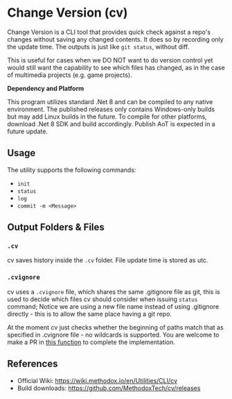 # Change Version (cv)

Change Version is a CLI tool that provides quick check against a repo's changes without saving any changed contents. It does so by recording only the update time. The outputs is just like `git status`, without diff.

This is useful for cases when we DO NOT want to do version control yet would still want the capability to see which files has changed, as in the case of multimedia projects (e.g. game projects).

**Dependency and Platform**

This program utilizes standard .Net 8 and can be compiled to any native environment. The published releases only contains Windows-only builds but may add Linux builds in the future. To compile for other platforms, download .Net 8 SDK and build accordingly. Publish AoT is expected in a future update.

## Usage

The utility supports the following commands:

- `init`
- `status`
- `log`
- `commit -m <Message>`

## Output Folders & Files

### `.cv`

cv saves history inside the `.cv` folder. File update time is stored as utc.

### `.cvignore`

cv uses a `.cvignore` file, which shares the same .gitignore file as git, this is used to decide which files cv should consider when issuing `status` command; Notice we are using a new file name instead of using .gitignore directly - this is to allow the same place having a git repo.

At the moment cv just checks whether the beginning of paths match that as specified in .cvignore file - no wildcards is supported. You are welcome to make a PR in [this function](https://github.com/chaojian-zhang/cv/blob/91f711abcf1ba6d6a37ab8d3dc9c2d79ee694cc9/Program.cs#L344) to complete the implementation.

## References

* Official Wiki: https://wiki.methodox.io/en/Utilities/CLI/cv
* Build downloads: https://github.com/MethodoxTech/cv/releases